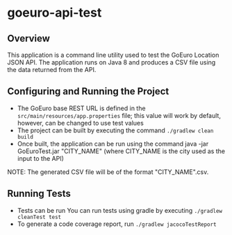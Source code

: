 # goeuro-api-test

## Overview

This application is a command line utility used to test the GoEuro Location JSON API.  The application runs on Java 8 and produces a CSV file using the data returned from the API.

## Configuring and Running the Project

- The GoEuro base REST URL is defined in the `src/main/resources/app.properties` file; this value will work by default, however, can be changed to use test values
- The project can be built by executing the command `./gradlew clean build`
- Once built, the application can be run using the command java -jar GoEuroTest.jar "CITY_NAME" (where CITY_NAME is the city used as the input to the API)

NOTE: The generated CSV file will be of the format "CITY_NAME".csv.

## Running Tests

- Tests can be run You can run tests using gradle by executing `./gradlew cleanTest test`
- To generate a code coverage report, run `./gradlew jacocoTestReport`
